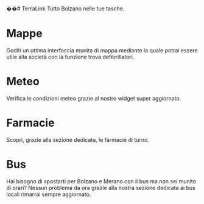 ��#   T e r r a L i n k  
 Tutto Bolzano nelle tue tasche.

# Mappe
Goditi un ottima interfaccia munita di mappa mediante la quale potrai essere utile alla società con la funzione trova defibrillatori.

# Meteo
Verifica le condizioni meteo grazie al nostro widget super aggiornato.

# Farmacie
Scopri, grazie alla sezione dedicata, le farmacie di turno.

# Bus
Hai bisogno di spostarti per Bolzano e Merano con il bus ma non sei munito di orari? 
Nessun problema da ora grazie alla nostra sezione dedicata ai bus locali rimarrai sempre aggiornato.